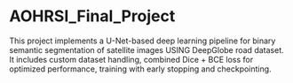 # AOHRSI_Final_Project
This project implements a U-Net-based deep learning pipeline for binary semantic segmentation of satellite images USING DeepGlobe road dataset. It includes custom dataset handling, combined Dice + BCE loss for optimized performance, training with early stopping and checkpointing. 
